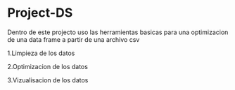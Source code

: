 # Project-DS
Dentro de este projecto uso las herramientas basicas para una optimizacion de una data frame a partir de una archivo csv

1.Limpieza de los datos

2.Optimizacion de los datos

3.Vizualisacion de los datos
